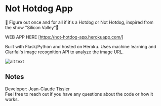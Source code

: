 # Not Hotdog App
🌭 Figure out once and for all if it's a Hotdog or Not Hotdog, inspired from the show "Silicon Valley"🌭

WEB APP HERE [https://not-hotdog-app.herokuapp.com/]

Built with Flask/Python and hosted on Heroku. Uses machine learning and Clarifai's image recognition API to analyze the image URL.

![alt text](https://i.imgur.com/yIV59Ey.jpg)


## Notes
Developer: Jean-Claude Tissier <br>
Feel free to reach out if you have any questions about the code or how it works.
